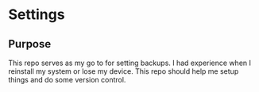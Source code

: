 # Settings

## Purpose
This repo serves as my go to for setting backups. I had experience when I reinstall my system or lose my device. This repo should help me setup things and do some version control.
